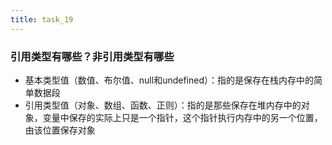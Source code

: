 ```yaml
---
title: task_19
---
```

### 引用类型有哪些？非引用类型有哪些

 - 基本类型值（数值、布尔值、null和undefined）：指的是保存在栈内存中的简单数据段
 - 引用类型值（对象、数组、函数、正则）：指的是那些保存在堆内存中的对象，变量中保存的实际上只是一个指针，这个指针执行内存中的另一个位置，由该位置保存对象
